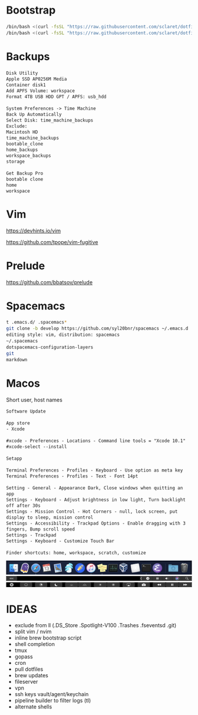 # Bootstrap

``` bash
/bin/bash <(curl -fsSL "https://raw.githubusercontent.com/sclaret/dotfiles/master/bootstrap/github?$(date +%s)")
/bin/bash <(curl -fsSL "https://raw.githubusercontent.com/sclaret/dotfiles/master/bootstrap/dotfiles?$(date +%s)")
```


# Backups

```
Disk Utility
Apple SSD AP0256M Media
Container disk1
Add APFS Volume: workspace
Format 4TB USB HDD GPT / APFS: usb_hdd

System Preferences -> Time Machine
Back Up Automatically
Select Disk: time_machine_backups
Exclude:
Macintosh HD
time_machine_backups
bootable_clone
home_backups
workspace_backups
storage

Get Backup Pro
bootable clone
home
workspace
```


# Vim

https://devhints.io/vim

https://github.com/tpope/vim-fugitive


# Prelude

https://github.com/bbatsov/prelude


# Spacemacs

``` bash
t .emacs.d/ .spacemacs*
git clone -b develop https://github.com/syl20bnr/spacemacs ~/.emacs.d
editing style: vim, distribution: spacemacs
~/.spacemacs
dotspacemacs-configuration-layers
git
markdown
```


# Macos

Short user, host names

```
Software Update

App store
- Xcode

#xcode - Preferences - Locations - Command line tools = "Xcode 10.1"
#xcode-select --install

Setapp

Terminal Preferences - Profiles - Keyboard - Use option as meta key
Terminal Preferences - Profiles - Text - Font 14pt

Setting - General - Appearance Dark, Close windows when quitting an app
Settings - Keyboard - Adjust brightness in low light, Turn backlight off after 30s
Settings - Mission Control - Hot Corners - null, lock screen, put display to sleep, mission control
Settings - Accessibility - Trackpad Options - Enable dragging with 3 fingers, Bump scroll speed
Settings - Trackpad
Settings - Keyboard - Customize Touch Bar

Finder shortcuts: home, workspace, scratch, customize
```

![Dock](doc/dock.png)
![Touch Bar](doc/touchbar1.png)
![Touch Bar](doc/touchbar2.png)


# IDEAS

- exclude from ll (.DS_Store .Spotlight-V100 .Trashes .fseventsd .git)
- split vim / nvim
- inline brew bootstrap script
- shell completion
- tmux
- gopass
- cron
- pull dotfiles
- brew updates
- fileserver
- vpn
- ssh keys vault/agent/keychain
- pipeline builder to filter logs (tl)
- alternate shells
